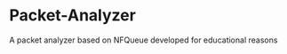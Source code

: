 Packet-Analyzer
===============

A packet analyzer based on NFQueue developed for educational reasons
